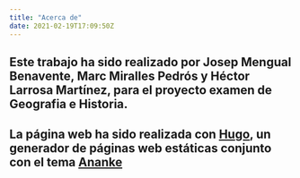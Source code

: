 ```yaml
---
title: "Acerca de"
date: 2021-02-19T17:09:50Z
---
```


## Este trabajo ha sido realizado por Josep Mengual Benavente, Marc Miralles Pedrós y Héctor Larrosa Martínez, para el proyecto examen de Geografia e Historia.
## La página web ha sido realizada con [Hugo](https://gohugo.io), un generador de páginas web estáticas conjunto con el tema [Ananke](https://themes.gohugo.io/gohugo-theme-ananke/)
